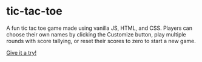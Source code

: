 # tic-tac-toe
A fun tic tac toe game made using vanilla JS, HTML, and CSS. Players can choose their own names by clicking the Customize button, play multiple rounds with score tallying, or reset their scores to zero to start a new game. 

[Give it a try!](https://almjones.com/tic-tac-toe/)
